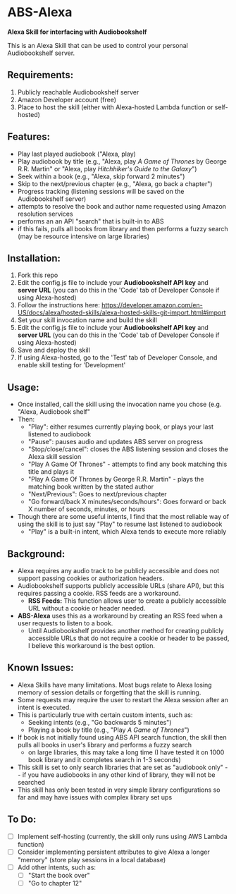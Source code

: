 # ABS-Alexa

**Alexa Skill for interfacing with Audiobookshelf**

This is an Alexa Skill that can be used to control your personal Audiobookshelf server.

## Requirements:
1. Publicly reachable Audiobookshelf server
2. Amazon Developer account (free)
3. Place to host the skill (either with Alexa-hosted Lambda function or self-hosted)

## Features:
- Play last played audiobook ("Alexa, play)
- Play audiobook by title (e.g., "Alexa, play *A Game of Thrones* by George R.R. Martin" or "Alexa, play *Hitchhiker's Guide to the Galaxy*")
- Seek within a book (e.g., "Alexa, skip forward 2 minutes")
- Skip to the next/previous chapter (e.g., "Alexa, go back a chapter")
- Progress tracking (listening sessions will be saved on the Audiobookshelf server)
- attempts to resolve the book and author name requested using Amazon resolution services
- performs an an API "search" that is built-in to ABS
- if this fails, pulls all books from library and then performs a fuzzy search (may be resource intensive on large libraries)

## Installation:
1) Fork this repo
2) Edit the config.js file to include your **Audiobookshelf API key** and **server URL** (you can do this in the 'Code' tab of Developer Console if using Alexa-hosted)
1) Follow the instructions here: https://developer.amazon.com/en-US/docs/alexa/hosted-skills/alexa-hosted-skills-git-import.html#import
2) Set your skill invocation name and build the skill
3) Edit the config.js file to include your **Audiobookshelf API key** and **server URL** (you can do this in the 'Code' tab of Developer Console if using Alexa-hosted)
4) Save and deploy the skill
5) If using Alexa-hosted, go to the 'Test' tab of Developer Console, and enable skill testing for 'Development'

## Usage:
- Once installed, call the skill using the invocation name you chose (e.g. "Alexa, Audiobook shelf"
- Then:
  - "Play": either resumes currently playing book, or plays your last listened to audiobook
  - "Pause": pauses audio and updates ABS server on progress
  - "Stop/close/cancel": closes the ABS listening session and closes the Alexa skill session
  - "Play A Game Of Thrones" - attempts to find any book matching this title and plays it
  - "Play A Game Of Thrones by George R.R. Martin" - plays the matching book written by the stated author
  - "Next/Previous": Goes to next/previous chapter
  - "Go forward/back X minutes/seconds/hours": Goes forward or back X number of seconds, minutes, or hours
- Though there are some useful intents, I find that the most reliable way of using the skill is to just say "Play" to resume last listened to audiobook
  - "Play" is a built-in intent, which Alexa tends to execute more reliably

## Background:
- Alexa requires any audio track to be publicly accessible and does not support passing cookies or authorization headers.
- Audiobookshelf supports publicly accessible URLs (share API), but this requires passing a cookie. RSS feeds are a workaround.
  - **RSS Feeds:** This function allows user to create a publicly accessible URL without a cookie or header needed.
- **ABS-Alexa** uses this as a workaround by creating an RSS feed when a user requests to listen to a book.
  - Until Audiobookshelf provides another method for creating publicly accessible URLs that do not require a cookie or header to be passed, I believe this workaround is the best option.

## Known Issues:
- Alexa Skills have many limitations. Most bugs relate to Alexa losing memory of session details or forgetting that the skill is running.
- Some requests may require the user to restart the Alexa session after an intent is executed.
- This is particularly true with certain custom intents, such as:
  - Seeking intents (e.g., "Go backwards 5 minutes")
  - Playing a book by title (e.g., "Play *A Game of Thrones*")
- If book is not initially found using ABS API search function, the skill then pulls all books in user's library and performs a fuzzy search
  - on large libraries, this may take a long time (I have tested it on 1000 book library and it completes search in 1-3 seconds)
- This skill is set to only search libraries that are set as "audiobook only" -- if you have audiobooks in any other kind of library, they will not be searched
- This skill has only been tested in very simple library configurations so far and may have issues with complex library set ups

## To Do:
- [ ] Implement self-hosting (currently, the skill only runs using AWS Lambda function)
- [ ] Consider implementing persistent attributes to give Alexa a longer "memory" (store play sessions in a local database)
- [ ] Add other intents, such as:
  - [ ] "Start the book over"
  - [ ] "Go to chapter 12"
